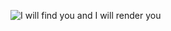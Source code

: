 ![I will find you and I will render you](https://s3.amazonaws.com/alx-intranet.hbtn.io/uploads/medias/2019/12/79df527164ac54981039.jpg?X-Amz-Algorithm=AWS4-HMAC-SHA256&X-Amz-Credential=AKIARDDGGGOUSBVO6H7D%2F20241216%2Fus-east-1%2Fs3%2Faws4_request&X-Amz-Date=20241216T065430Z&X-Amz-Expires=86400&X-Amz-SignedHeaders=host&X-Amz-Signature=d2a7bb316658c364f40acee72321518d30bdc38849762b85e54cff653f18133d)
